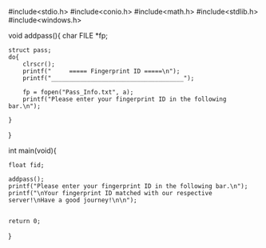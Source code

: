 #include<stdio.h>
#include<conio.h>
#include<math.h>
#include<stdlib.h>
#include<windows.h>

void addpass(){
    char
    FILE *fp;

    struct pass;
    do{
        clrscr();
        printf("     ===== Fingerprint ID =====\n");
        printf("_____________________________________");
        
        fp = fopen("Pass_Info.txt", a);
        printf("Please enter your fingerprint ID in the following bar.\n");
        
    }
}

int main(void){

    float fid;

    addpass();
    printf("Please enter your fingerprint ID in the following bar.\n");
    printf("\nYour fingerprint ID matched with our respective server!\nHave a good journey!\n\n");


    return 0;
}
